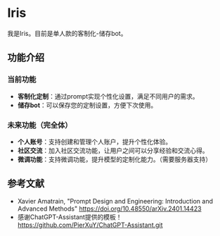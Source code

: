 #  Iris
我是Iris。目前是单人款的客制化-储存bot。

## 功能介绍

### 当前功能
- **客制化定制**：通过prompt实现个性化设置，满足不同用户的需求。
- **储存bot**：可以保存您的定制设置，方便下次使用。

### 未来功能（完全体）
- **个人账号**：支持创建和管理个人账户，提升个性化体验。
- **社区交流**：加入社区交流功能，让用户之间可以分享经验和交流心得。
- **微调功能**：支持微调功能，提升模型的定制化能力。（需要服务器支持）


## 参考文献

- Xavier Amatrain, "Prompt Design and Engineering: Introduction and Advanced Methods" https://doi.org/10.48550/arXiv.2401.14423
- 感谢ChatGPT-Assistant提供的模板！https://github.com/PierXuY/ChatGPT-Assistant.git


